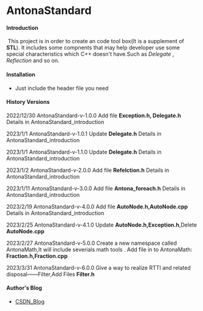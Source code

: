 # AntonaStandard

#### Introduction

​	This project is in order to create an code tool box(It is a supplement of **STL**). It includes some compnents that may help developer use some special characteristics which C++ doesn't have.Such as *Delegate* , *Reflection* and so on.



#### Installation 

- Just include the header file you need



#### History Versions

2022/12/30 AntonaStandard-v-1.0.0 Add file **Exception.h, Delegate.h** Details in AntonaStandard_introduction

2023/1/1     AntonaStandard-v-1.0.1 Update **Delegate.h** Details in AntonaStandard_introduction

2023/1/1	 AntonaStandard-v-1.1.0 Update **Delegate.h** Details in AntonaStandard_introduction

2023/1/2	 AntonaStandard-v-2.0.0 Add file **Refelction.h** Details in AntonaStandard_introduction

2023/1/11   AntonaStandard-v-3.0.0 Add file **Antona_foreach.h** Details in AntonaStandard_introduction

2023/2/19   AntonaStandard-v-4.0.0 Add file **AutoNode.h,AutoNode.cpp** Details in AntonaStandard_introduction

2023/2/25   AntonaStandard-v-4.1.0 Update **AutoNode.h,Exception.h**,Delete **AutoNode.cpp**

2023/2/27   AntonaStandard-v-5.0.0  Create a new namespace called AntonaMath,It will include severials math tools . Add file in to AntonaMath: **Fraction.h,Fraction.cpp** 

2023/3/31   AntonaStandard-v-6.0.0 Give a way to realize RTTI and related disposal——Filter,Add Files **Filter.h** 

#### Author's Blog

- [CSDN_Blog](https://blog.csdn.net/yyy11280335?spm=1000.2115.3001.5343) 